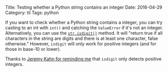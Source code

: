 Title: Testing whether a Python string contains an integer
Date: 2016-04-29
Category: til
Tags: python

If you want to check whether a Python string contains a integer, you can try casting to an int with `int()` and catching the `ValueError` if it's not an integer. Alternatively, you can use the [`str.isdigit()`](https://docs.python.org/2/library/stdtypes.html#str.isdigit) method. It will "return true if all characters in the string are digits and there is at least one character, false otherwise." However, `isdigit` will only work for positive integers (and for those in base-10 or lower).


Thanks to [Jeremy Kahn for reminding me](https://twitter.com/trochee/status/726162607460114433) that `isdigit` only detects positive integers.

